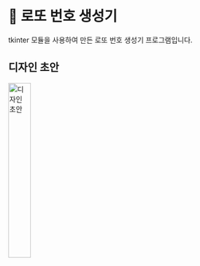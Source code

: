 # 🎲 로또 번호 생성기
tkinter 모듈을 사용하여 만든 로또 번호 생성기 프로그램입니다.

## 디자인 초안
<img src="https://github.com/user-attachments/assets/09bf0a93-449c-49a2-91a2-b3eae99701d1" width="30%" height="30%" alt="디자인 초안">
